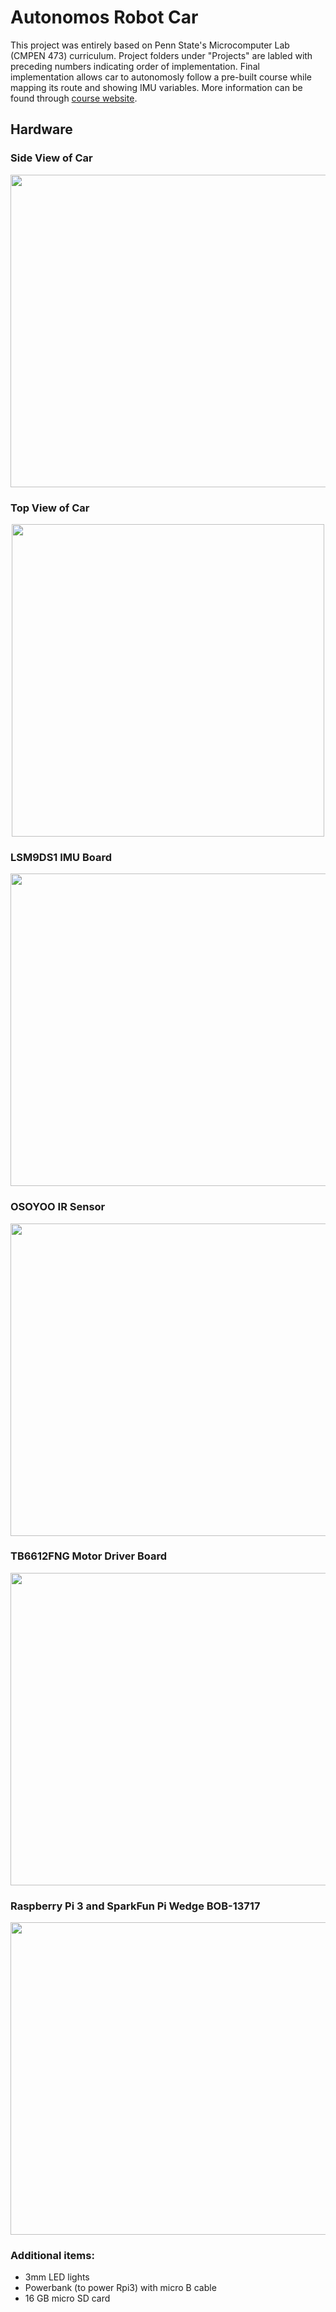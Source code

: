 # Autonomos Robot Car
This project was entirely based on Penn State's Microcomputer Lab (CMPEN 473) curriculum. Project folders under "Projects" are labled with preceding numbers indicating order of implementation. Final implementation allows car to autonomosly follow a pre-built course while mapping its route and showing IMU variables. More information can be found through 
 [course website](http://www.cse.psu.edu/~kxc104/class/cmpen473/20s/).


## Hardware

### Side View of Car
<p align="center">
  <img width="800" height="500" src="https://github.com/stevens34400/Autonomos_Robot_Car/blob/master/images/Car_Side.jpg">
</p>

### Top View of Car
<p align="center">
  <img width="500" height="500" src="https://github.com/stevens34400/Autonomos_Robot_Car/blob/master/images/Car_Top.jpg">
</p>

### LSM9DS1 IMU Board
<p align="center">
  <img width="800" height="500" src="https://github.com/stevens34400/Autonomos_Robot_Car/blob/master/images/IMU.jpg">
</p>

### OSOYOO IR Sensor
<p align="center">
  <img width="800" height="500" src="https://github.com/stevens34400/Autonomos_Robot_Car/blob/master/images/IR_Sensor.jpg">
</p>

### TB6612FNG Motor Driver Board
<p align="center">
  <img width="800" height="500" src="https://github.com/stevens34400/Autonomos_Robot_Car/blob/master/images/Motor_Driver.jpg">
</p>

### Raspberry Pi 3 and SparkFun Pi Wedge BOB-13717
<p align="center">
  <img width="800" height="500" src="https://github.com/stevens34400/Autonomos_Robot_Car/blob/master/images/Rpi3_Wedge.jpg">
</p>

### Additional items:
- 3mm LED lights
- Powerbank (to power Rpi3) with micro B cable
- 16 GB micro SD card

